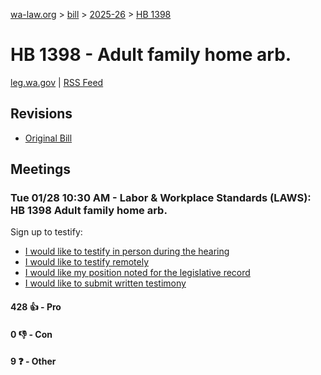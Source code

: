 [wa-law.org](/) > [bill](/bill/) > [2025-26](/bill/2025-26/) > [HB 1398](/bill/2025-26/hb/1398/)

# HB 1398 - Adult family home arb.
[leg.wa.gov](https://app.leg.wa.gov/billsummary?BillNumber=1398&Year=2025&Initiative=false) | [RSS Feed](./rss.xml)

## Revisions
* [Original Bill](1/)

## Meetings
### Tue 01/28 10:30 AM - Labor & Workplace Standards (LAWS): HB 1398 Adult family home arb.
Sign up to testify:
* [I would like to testify in person during the hearing](https://app.leg.wa.gov/csi/Testifier/Add?chamber=House&mId=32599&aId=162126&caId=25081&tId=1)
* [I would like to testify remotely](https://app.leg.wa.gov/csi/Testifier/Add?chamber=House&mId=32599&aId=162126&caId=25081&tId=2)
* [I would like my position noted for the legislative record](https://app.leg.wa.gov/csi/Testifier/Add?chamber=House&mId=32599&aId=162126&caId=25081&tId=3)
* [I would like to submit written testimony](https://app.leg.wa.gov/csi/Testifier/Add?chamber=House&mId=32599&aId=162126&caId=25081&tId=4)

#### 428 👍 - Pro

#### 0 👎 - Con

#### 9 ❓ - Other
